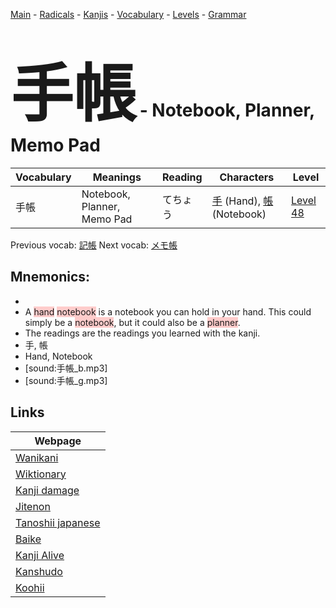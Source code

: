 <style> bigfont {font-size: 100px}</style>
[Main](../README.md) -
[Radicals](../radicals.md) -
[Kanjis](../kanjis.md) -
[Vocabulary](../vocabulary.md) -
[Levels](../levels.md) -
[Grammar](../grammar.md)
# <bigfont> 手帳</bigfont> - Notebook, Planner, Memo Pad 

| Vocabulary | Meanings | Reading | Characters | Level |
| --- | --- | --- | --- | --- |
| 手帳 | Notebook, Planner, Memo Pad | てちょう |  [手](../kanjis/手.md) (Hand), [帳](../kanjis/帳.md) (Notebook) | [Level 48](../levels/wk_level48.md) |

Previous vocab: [記帳](記帳.md) Next vocab: [メモ帳](メモ帳.md) 

## Mnemonics:

* 
* A <span style="background-color:#ffcccb"> hand</span> <span style="background-color:#ffcccb"> notebook</span> is a notebook you can hold in your hand. This could simply be a <span style="background-color:#ffcccb"> notebook</span>, but it could also be a <span style="background-color:#ffcccb"> planner</span>.
* The readings are the readings you learned with the kanji.
* 手, 帳
* Hand, Notebook
* [sound:手帳_b.mp3]
* [sound:手帳_g.mp3]


## Links 

| Webpage |
| --- |
| [Wanikani          ](https://www.wanikani.com/kanji/手帳) |
| [Wiktionary        ](https://en.wiktionary.org/wiki/手帳) |
| [Kanji damage      ](http://www.kanjidamage.com/kanji/search?utf8=✓&q=手帳) |
| [Jitenon           ](https://jitenon.com/kanji/手帳) |
| [Tanoshii japanese ](https://www.tanoshiijapanese.com/dictionary/kanji.cfm?k=手帳) |
| [Baike             ](https://baike.baidu.com/item/手帳) |
| [Kanji Alive       ](https://app.kanjialive.com/手帳) |
| [Kanshudo          ](https://www.kanshudo.com/searchmn?q=手帳) |
| [Koohii            ](https://kanji.koohii.com/study/kanji/手帳) |
